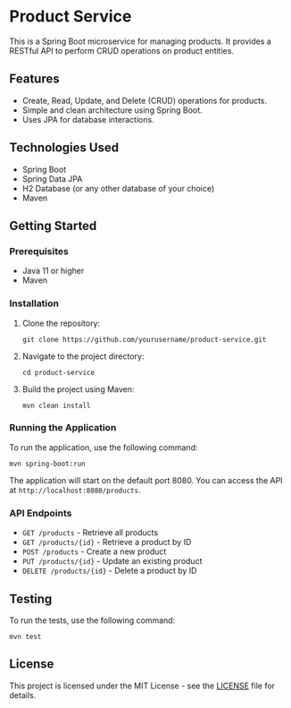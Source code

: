 # Product Service

This is a Spring Boot microservice for managing products. It provides a RESTful API to perform CRUD operations on product entities.

## Features

- Create, Read, Update, and Delete (CRUD) operations for products.
- Simple and clean architecture using Spring Boot.
- Uses JPA for database interactions.

## Technologies Used

- Spring Boot
- Spring Data JPA
- H2 Database (or any other database of your choice)
- Maven

## Getting Started

### Prerequisites

- Java 11 or higher
- Maven

### Installation

1. Clone the repository:
   ```
   git clone https://github.com/yourusername/product-service.git
   ```
2. Navigate to the project directory:
   ```
   cd product-service
   ```
3. Build the project using Maven:
   ```
   mvn clean install
   ```

### Running the Application

To run the application, use the following command:
```
mvn spring-boot:run
```

The application will start on the default port 8080. You can access the API at `http://localhost:8080/products`.

### API Endpoints

- `GET /products` - Retrieve all products
- `GET /products/{id}` - Retrieve a product by ID
- `POST /products` - Create a new product
- `PUT /products/{id}` - Update an existing product
- `DELETE /products/{id}` - Delete a product by ID

## Testing

To run the tests, use the following command:
```
mvn test
```

## License

This project is licensed under the MIT License - see the [LICENSE](LICENSE) file for details.